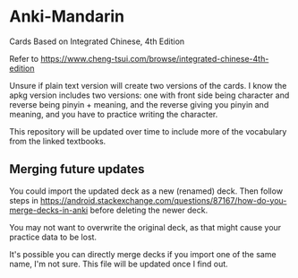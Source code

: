 # Anki-Mandarin
Cards Based on Integrated Chinese, 4th Edition

Refer to https://www.cheng-tsui.com/browse/integrated-chinese-4th-edition

Unsure if plain text version will create two versions of the cards.
I know the apkg version includes two versions: one with front side being character and reverse being pinyin + meaning, and the reverse giving you pinyin and meaning, and you have to practice writing the character.

This repository will be updated over time to include more of the vocabulary from the linked textbooks.

## Merging future updates
You could import the updated deck as a new (renamed) deck. Then follow steps in https://android.stackexchange.com/questions/87167/how-do-you-merge-decks-in-anki before deleting the newer deck.

You may not want to overwrite the original deck, as that might cause your practice data to be lost.

It's possible you can directly merge decks if you import one of the same name, I'm not sure. This file will be updated once I find out.
